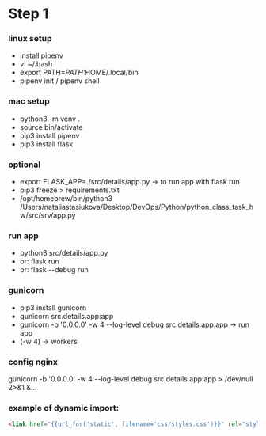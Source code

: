 # Step 1

### linux setup
- install pipenv
- vi ~/.bash
- export PATH=$PATH:$HOME/.local/bin
- pipenv init / pipenv shell


### mac setup
- python3 -m venv .
- source bin/activate
- pip3 install pipenv
- pip3 install flask


### optional
- export FLASK_APP=./src/details/app.py -> to run app with flask run
- pip3 freeze > requirements.txt
- /opt/homebrew/bin/python3 /Users/nataliastasiukova/Desktop/DevOps/Python/python_class_task_hw/src/srv/app.py


### run app
- python3 src/details/app.py
- or: flask run
- or: flask --debug run
   
### gunicorn
- pip3 install gunicorn
- gunicorn src.details.app:app   
- gunicorn -b '0.0.0.0' -w 4 --log-level debug src.details.app:app -> run app
- (-w 4) -> workers

### config nginx
gunicorn -b '0.0.0.0' -w 4 --log-level debug src.details.app:app > /dev/null 2>&1 &...

<!-- virtusl server: 
    server name...

    proxy_redirect off;
    ...

    location / {
        proxy_pass http://127.0.0.1:5000
    } -->

### example of dynamic import:
   ```html
   <link href="{{url_for('static', filename='css/styles.css')}}" rel="stylesheet" />



